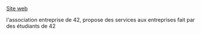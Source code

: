 <!-- TITLE: 42 Genesys -->
<!-- SUBTITLE: A quick summary of 42 Genesys -->

[Site web](http://42genesys.fr/)

l'association entreprise de 42, propose des services aux entreprises fait par des étudiants de 42